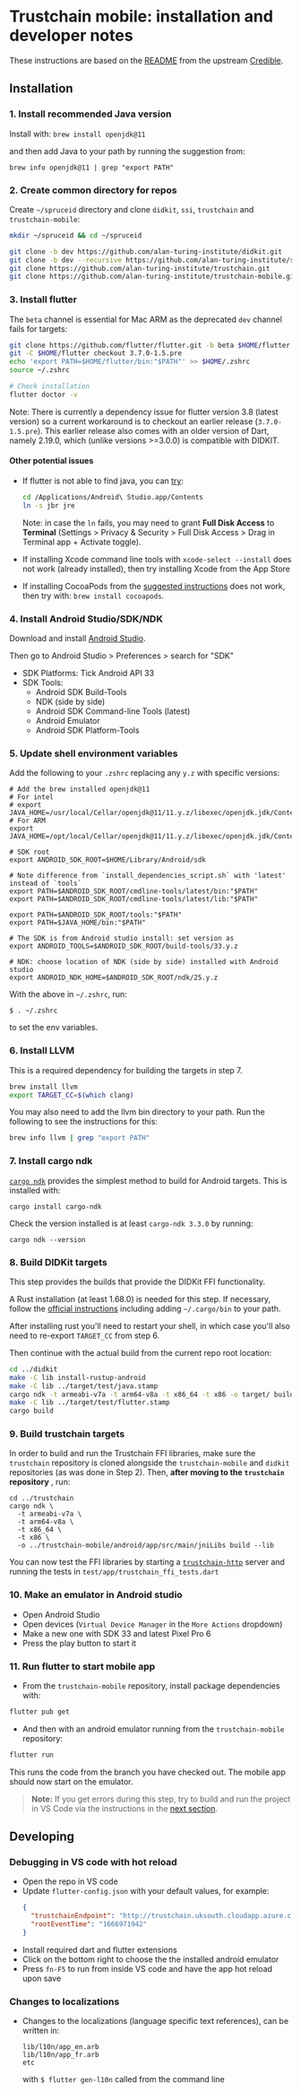 # Trustchain mobile: installation and developer notes

These instructions are based on the [README](https://github.com/spruceid/credible/blob/main/README.md) from the upstream [Credible](https://github.com/spruceid/credible/).

## Installation

### 1. Install recommended Java version
Install with:
`brew install openjdk@11`

and then add Java to your path by running the suggestion from:
```
brew info openjdk@11 | grep "export PATH"
```

### 2. Create common directory for repos
Create `~/spruceid` directory and clone `didkit`, `ssi`, `trustchain` and `trustchain-mobile`:
```bash
mkdir ~/spruceid && cd ~/spruceid

git clone -b dev https://github.com/alan-turing-institute/didkit.git
git clone -b dev --recursive https://github.com/alan-turing-institute/ssi.git
git clone https://github.com/alan-turing-institute/trustchain.git
git clone https://github.com/alan-turing-institute/trustchain-mobile.git
```

### 3. Install flutter
The `beta` channel is essential for Mac ARM as the deprecated `dev` channel fails for targets:
```bash
git clone https://github.com/flutter/flutter.git -b beta $HOME/flutter
git -C $HOME/flutter checkout 3.7.0-1.5.pre
echo 'export PATH=$HOME/flutter/bin:"$PATH"' >> $HOME/.zshrc
source ~/.zshrc

# Check installation
flutter doctor -v
```

Note: There is currently a dependency issue for flutter version 3.8 (latest version) so a current workaround is to checkout an earlier release (`3.7.0-1.5.pre`). This earlier release also comes with an older version of Dart, namely 2.19.0, which (unlike versions >=3.0.0) is compatible with DIDKIT.

#### Other potential issues
- If flutter is not able to find java, you can [try](https://stackoverflow.com/a/75119315):
  ```bash
  cd /Applications/Android\ Studio.app/Contents
  ln -s jbr jre
  ```
  Note: in case the `ln` fails, you may need to grant **Full Disk Access** to **Terminal** (Settings > Privacy & Security > Full Disk Access > Drag in Terminal app + Activate toggle). 

- If installing Xcode command line tools with `xcode-select --install` does not work (already installed), then try installing Xcode from the App Store
- If installing CocoaPods from the [suggested instructions](https://guides.cocoapods.org/using/getting-started.html#installation) does not work, then try with: `brew install cocoapods`. 

### 4. Install Android Studio/SDK/NDK

Download and install [Android Studio](https://developer.android.com/studio/install#mac).

Then go to Android Studio > Preferences > search for "SDK"
- SDK Platforms: Tick Android API 33
- SDK Tools:
    - Android SDK Build-Tools
    - NDK (side by side)
    - Android SDK Command-line Tools (latest)
    - Android Emulator
    - Android SDK Platform-Tools


### 5. Update shell environment variables
Add the following to your `.zshrc` replacing any `y.z` with specific versions:
```
# Add the brew installed openjdk@11
# For intel
# export JAVA_HOME=/usr/local/Cellar/openjdk@11/11.y.z/libexec/openjdk.jdk/Contents/Home
# For ARM
export JAVA_HOME=/opt/local/Cellar/openjdk@11/11.y.z/libexec/openjdk.jdk/Contents/Home

# SDK root
export ANDROID_SDK_ROOT=$HOME/Library/Android/sdk

# Note difference from `install_dependencies_script.sh` with 'latest' instead of `tools`
export PATH=$ANDROID_SDK_ROOT/cmdline-tools/latest/bin:"$PATH"
export PATH=$ANDROID_SDK_ROOT/cmdline-tools/latest/lib:"$PATH"

export PATH=$ANDROID_SDK_ROOT/tools:"$PATH"
export PATH=$JAVA_HOME/bin:"$PATH"

# The SDK is from Android studio install: set version as 
export ANDROID_TOOLS=$ANDROID_SDK_ROOT/build-tools/33.y.z

# NDK: choose location of NDK (side by side) installed with Android studio
export ANDROID_NDK_HOME=$ANDROID_SDK_ROOT/ndk/25.y.z
```
With the above in `~/.zshrc`, run:
```
$ . ~/.zshrc
```
to set the env variables.

### 6. Install LLVM
This is a required dependency for building the targets in step 7.
```bash
brew install llvm 
export TARGET_CC=$(which clang)
```

You may also need to add the llvm bin directory to your path. Run the following to see the instructions for this:
```bash
brew info llvm | grep "export PATH"
```

### 7. Install cargo ndk
[`cargo ndk`](https://crates.io/crates/cargo-ndk/) provides the simplest method to build for Android targets. This is installed with:
```
cargo install cargo-ndk
```
Check the version installed is at least `cargo-ndk 3.3.0` by running:
```
cargo ndk --version
```

### 8. Build DIDKit targets
This step provides the builds that provide the DIDKit FFI functionality.

A Rust installation (at least 1.68.0) is needed for this step. If necessary, follow the [official instructions](https://www.rust-lang.org/tools/install) including adding `~/.cargo/bin` to your path. 

After installing rust you'll need to restart your shell, in which case you'll also need to re-export `TARGET_CC` from step 6.

Then continue with the actual build from the current repo root location:

```bash
cd ../didkit
make -C lib install-rustup-android
make -C lib ../target/test/java.stamp
cargo ndk -t armeabi-v7a -t arm64-v8a -t x86_64 -t x86 -o target/ build --lib --release
make -C lib ../target/test/flutter.stamp
cargo build
```

### 9. Build trustchain targets
In order to build and run the Trustchain FFI libraries, make sure the `trustchain` repository is cloned alongside the `trustchain-mobile` and `didkit` repositories (as was done in Step 2). Then, __after moving to the `trustchain` repository__ , run:
```
cd ../trustchain
cargo ndk \
  -t armeabi-v7a \
  -t arm64-v8a \
  -t x86_64 \
  -t x86 \
  -o ../trustchain-mobile/android/app/src/main/jniLibs build --lib
```

You can now test the FFI libraries by starting a [`trustchain-http`](https://github.com/alan-turing-institute/trustchain/tree/main/trustchain-http) server and running the tests in `test/app/trustchain_ffi_tests.dart`

### 10. Make an emulator in Android studio
- Open Android Studio
- Open devices (`Virtual Device Manager` in the `More Actions` dropdown)
- Make a new one with SDK 33 and latest Pixel Pro 6
- Press the play button to start it


### 11. Run flutter to start mobile app
- From the `trustchain-mobile` repository, install package dependencies with:
```bash
flutter pub get
```
- And then with an android emulator running from the `trustchain-mobile` repository:
```bash
flutter run 
```
This runs the code from the branch you have checked out. The mobile app should now start on the emulator.

> **Note:** If you get errors during this step, try to build and run the project in VS Code via the instructions in the [next section](#developing).


## Developing
### Debugging in VS code with hot reload

- Open the repo in VS code
- Update `flutter-config.json` with your default values, for example:
  ```json
  {
    "trustchainEndpoint": "http://trustchain.uksouth.cloudapp.azure.com:8081",
    "rootEventTime": "1666971942"
  }
  ```
- Install required dart and flutter extensions
- Click on the bottom right to choose the the installed android emulator
- Press `fn-F5` to run from inside VS code and have the app hot reload upon save

### Changes to localizations
- Changes to the localizations (language specific text references), can be written in:
    ```
    lib/l10n/app_en.arb
    lib/l10n/app_fr.arb
    etc
    ```
    with `$ flutter gen-l10n` called from the command line 

